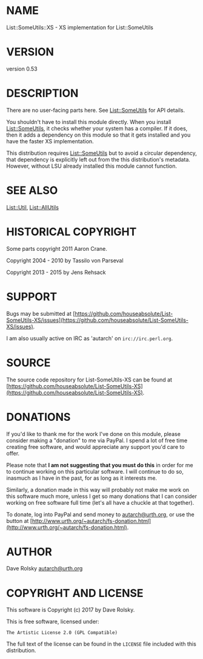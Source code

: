# NAME

List::SomeUtils::XS - XS implementation for List::SomeUtils

# VERSION

version 0.53

# DESCRIPTION

There are no user-facing parts here. See [List::SomeUtils](https://metacpan.org/pod/List::SomeUtils) for API details.

You shouldn't have to install this module directly. When you install
[List::SomeUtils](https://metacpan.org/pod/List::SomeUtils), it checks whether your system has a compiler. If it does,
then it adds a dependency on this module so that it gets installed and you
have the faster XS implementation.

This distribution requires [List::SomeUtils](https://metacpan.org/pod/List::SomeUtils) but to avoid a circular
dependency, that dependency is explicitly left out from the this
distribution's metadata. However, without LSU already installed this module
cannot function.

# SEE ALSO

[List::Util](https://metacpan.org/pod/List::Util), [List::AllUtils](https://metacpan.org/pod/List::AllUtils)

# HISTORICAL COPYRIGHT

Some parts copyright 2011 Aaron Crane.

Copyright 2004 - 2010 by Tassilo von Parseval

Copyright 2013 - 2015 by Jens Rehsack

# SUPPORT

Bugs may be submitted at [https://github.com/houseabsolute/List-SomeUtils-XS/issues](https://github.com/houseabsolute/List-SomeUtils-XS/issues).

I am also usually active on IRC as 'autarch' on `irc://irc.perl.org`.

# SOURCE

The source code repository for List-SomeUtils-XS can be found at [https://github.com/houseabsolute/List-SomeUtils-XS](https://github.com/houseabsolute/List-SomeUtils-XS).

# DONATIONS

If you'd like to thank me for the work I've done on this module, please
consider making a "donation" to me via PayPal. I spend a lot of free time
creating free software, and would appreciate any support you'd care to offer.

Please note that **I am not suggesting that you must do this** in order for me
to continue working on this particular software. I will continue to do so,
inasmuch as I have in the past, for as long as it interests me.

Similarly, a donation made in this way will probably not make me work on this
software much more, unless I get so many donations that I can consider working
on free software full time (let's all have a chuckle at that together).

To donate, log into PayPal and send money to autarch@urth.org, or use the
button at [http://www.urth.org/~autarch/fs-donation.html](http://www.urth.org/~autarch/fs-donation.html).

# AUTHOR

Dave Rolsky <autarch@urth.org>

# COPYRIGHT AND LICENSE

This software is Copyright (c) 2017 by Dave Rolsky.

This is free software, licensed under:

    The Artistic License 2.0 (GPL Compatible)

The full text of the license can be found in the
`LICENSE` file included with this distribution.
